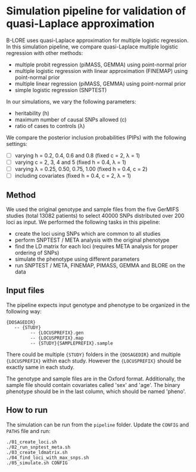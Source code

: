 # Simulation pipeline for validation of quasi-Laplace approximation

B-LORE uses quasi-Laplace approximation for multiple logistic regression.
In this simulation pipeline, we compare quasi-Laplace multiple logistic regression with other methods:
 * multiple probit regression (piMASS, GEMMA) using point-normal prior
 * multiple logistic regression with linear approximation (FINEMAP) using point-normal prior
 * multiple linear regression (piMASS, GEMMA) using point-normal prior
 * simple logistic regression (SNPTEST)

In our simulations, we vary the following parameters:
 * heritability (h)
 * maximum number of causal SNPs allowed (c)
 * ratio of cases to controls (&lambda;)

We compare the posterior inclusion probabilities (PIPs) with the following settings:
 - [ ] varying h = 0.2, 0.4, 0.6 and 0.8 (fixed c = 2, &lambda; = 1)
 - [ ] varying c = 2, 3, 4 and 5 (fixed h = 0.4, &lambda; = 1)
 - [ ] varying &lambda; = 0.25, 0.50, 0.75, 1.00 (fixed h = 0.4, c = 2)
 - [ ] including covariates (fixed h = 0.4, c = 2, &lambda; = 1)

## Method
We used the original genotype and sample files from the five GerMIFS studies (total 13082 patients)
to select 40000 SNPs distributed over 200 loci as input.
We performed the following tasks in this pipeline:
 * create the loci using SNPs which are common to all studies
 * perform SNPTEST / META analysis with the original phenotype
 * find the LD matrix for each loci (requires META analysis for proper ordering of SNPs)
 * simulate the phenotype using different parameters
 * run SNPTEST / META, FINEMAP, PIMASS, GEMMA and BLORE on the data

## Input files
The pipeline expects input genotype and phenotype to be organized in the following way:
```
{DOSAGEDIR}
   -- {STUDY}
         -- {LOCUSPREFIX}.gen
         -- {LOCUSPREFIX}.map
         -- {STUDY}{SAMPLEPREFIX}.sample
```
There could be multiple ```{STUDY}``` folders in the ```{DOSAGEDIR}``` and multiple ```{LOCUSPREFIX}``` within each study. 
However the ```{LOCUSPREFIX}``` should be exactly same in each study. 

The genotype and sample files are in the Oxford format.
Additionally, the sample file should contain covariates called 'sex' and 'age'. 
The binary phenotype should be in the last column, which should be named 'pheno'.

## How to run
The simulation can be run from the ```pipeline``` folder. Update the ```CONFIG``` and ```PATHS``` file and run:
```
./01_create_loci.sh
./02_run_snptest_meta.sh
./03_create_ldmatrix.sh
./04_find_loci_with_max_snps.sh
./05_simulate.sh CONFIG
```
